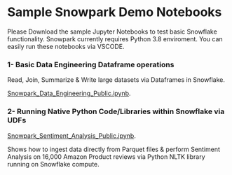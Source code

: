 # Sample Snowpark Demo Notebooks

Please Download the sample Jupyter Notebooks to test basic Snowflake functionality. Snowpark currently requires Python 3.8 enviroment. You can easily run these notebooks via VSCODE.

### 1- Basic Data Engineering Dataframe operations 
Read, Join, Summarize & Write large datasets via Dataframes in Snowflake.

[Snowpark_Data_Engineering_Public.ipynb](https://github.com/NickAkincilar/Sample_Snowpark_Demos/blob/main/Snowpark_Data_Engineering_Public.ipynb).


### 2- Running Native Python Code/Libraries within Snowflake via UDFs
[Snowpark_Sentiment_Analysis_Public.ipynb](https://github.com/NickAkincilar/Sample_Snowpark_Demos/blob/main/Snowpark_Sentiment_Analysis_Public.ipynb).

Shows how to ingest data directly from Parquet files & perform Sentiment Analysis on 16,000 Amazon Product reviews via Python NLTK library running on Snowflake compute.
